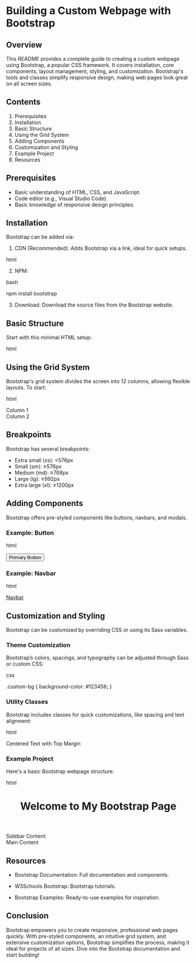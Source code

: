 # Building a Custom Webpage with Bootstrap

## Overview

This README provides a complete guide to creating a custom webpage using Bootstrap, a popular CSS framework. It covers installation, core components, layout management, styling, and customization. Bootstrap's tools and classes simplify responsive design, making web pages look great on all screen sizes.

## Contents

1. Prerequisites
2. Installation
3. Basic Structure
4. Using the Grid System
5. Adding Components
6. Customization and Styling
7. Example Project
8. Resources

## Prerequisites
* Basic understanding of HTML, CSS, and JavaScript.
* Code editor (e.g., Visual Studio Code).
* Basic knowledge of responsive design principles.

## Installation

Bootstrap can be added via:

1. CDN (Recommended): Adds Bootstrap via a link, ideal for quick setups.

html

<link rel="stylesheet" href="https://cdn.jsdelivr.net/npm/bootstrap@5.3.0/dist/css/bootstrap.min.css">

2. NPM:

bash

npm install bootstrap

3. Download: Download the source files from the Bootstrap website.

## Basic Structure

Start with this minimal HTML setup:

html

<!DOCTYPE html>
<html lang="en">
<head>
    <meta charset="UTF-8">
    <meta name="viewport" content="width=device-width, initial-scale=1">
    <title>Bootstrap Custom Webpage</title>
    <link rel="stylesheet" href="https://cdn.jsdelivr.net/npm/bootstrap@5.3.0/dist/css/bootstrap.min.css">
</head>
<body>
    <!-- Content goes here -->
    <script src="https://cdn.jsdelivr.net/npm/bootstrap@5.3.0/dist/js/bootstrap.bundle.min.js"></script>
</body>
</html>

## Using the Grid System

Bootstrap's grid system divides the screen into 12 columns, allowing flexible layouts. To start:

html

<div class="container">
    <div class="row">
        <div class="col-md-6">Column 1</div>
        <div class="col-md-6">Column 2</div>
    </div>
</div>

## Breakpoints

Bootstrap has several breakpoints:

* Extra small (xs): <576px
* Small (sm): ≥576px
* Medium (md): ≥768px
* Large (lg): ≥992px
* Extra large (xl): ≥1200px

## Adding Components

Bootstrap offers pre-styled components like buttons, navbars, and modals.

### Example: Button

html

<button class="btn btn-primary">Primary Button</button>

### Example: Navbar

html

<nav class="navbar navbar-expand-lg navbar-light bg-light">
    <a class="navbar-brand" href="#">Navbar</a>
</nav>

## Customization and Styling

Bootstrap can be customized by overriding CSS or using its Sass variables.

### Theme Customization

Bootstrap’s colors, spacings, and typography can be adjusted through Sass or custom CSS:

css

.custom-bg {
    background-color: #123456;
}

### Utility Classes

Bootstrap includes classes for quick customizations, like spacing and text alignment:

html

<div class="mt-3 text-center">Centered Text with Top Margin</div>

### Example Project

Here's a basic Bootstrap webpage structure:

html

<!DOCTYPE html>
<html lang="en">
<head>
    <meta charset="UTF-8">
    <title>Bootstrap Webpage</title>
    <link href="https://cdn.jsdelivr.net/npm/bootstrap@5.3.0/dist/css/bootstrap.min.css" rel="stylesheet">
</head>
<body>
    <header class="bg-primary text-white text-center p-4">
        <h1>Welcome to My Bootstrap Page</h1>
    </header>
    <main class="container my-4">
        <div class="row">
            <div class="col-md-4 p-3">
                <div class="bg-light p-3 border">Sidebar Content</div>
            </div>
            <div class="col-md-8 p-3">
                <div class="bg-light p-3 border">Main Content</div>
            </div>
        </div>
    </main>
</body>
</html>

## Resources

* Bootstrap Documentation: Full documentation and components.

* W3Schools Bootstrap: Bootstrap tutorials.

* Bootstrap Examples: Ready-to-use examples for inspiration.

## Conclusion

Bootstrap empowers you to create responsive, professional web pages quickly. With pre-styled components, an intuitive grid system, and extensive customization options, Bootstrap simplifies the process, making it ideal for projects of all sizes. Dive into the Bootstrap documentation and start building!